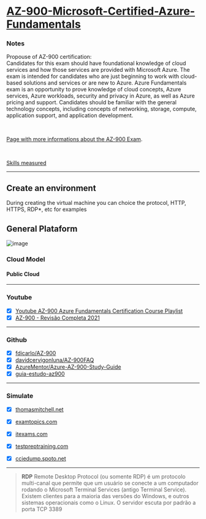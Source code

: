 # [AZ-900-Microsoft-Certified-Azure-Fundamentals](https://docs.microsoft.com/en-us/learn/certifications/exams/az-900)

### Notes


Propouse of AZ-900 certification:  
Candidates for this exam should have foundational knowledge of cloud services and how those services are provided with Microsoft Azure. The exam is intended for candidates who are just beginning to work with cloud-based solutions and services or are new to Azure.
Azure Fundamentals exam is an opportunity to prove knowledge of cloud concepts, Azure services, Azure workloads, security and privacy in Azure, as well as Azure pricing and support. Candidates should be familiar with the general technology concepts, including concepts of networking, storage, compute, application support, and application development.

<br>

[Page with more informations about the AZ-900 Exam](https://docs.microsoft.com/en-us/learn/certifications/exams/az-900).

<br>

[Skills measured](https://query.prod.cms.rt.microsoft.com/cms/api/am/binary/RE3VwUY)

___

## Create an environment
During creating the virtual machine you can choice the protocol, HTTP, HTTPS, RDP*, etc for examples

## General Plataform

![image](https://user-images.githubusercontent.com/12099889/170839653-4adb7737-f8f1-49fe-8e7b-a7af62d3ad00.png)


### Cloud Model

#### Public Cloud

___

### Youtube

- [x] [Youtube AZ-900 Azure Fundamentals Certification Course Playlist](https://www.youtube.com/playlist?list=PLlVtbbG169nED0_vMEniWBQjSoxTsBYS3)
- [x] [AZ-900 - Revisão Completa 2021](https://www.youtube.com/watch?v=DlfDKhFb1XU&t=3356s)

___

### Github

- [x] [fdicarlo/AZ-900](https://github.com/fdicarlo/AZ-900)
- [x] [davidcervigonluna/AZ-900FAQ](https://github.com/davidcervigonluna/AZ-900FAQ)
- [x] [AzureMentor/Azure-AZ-900-Study-Guide](https://github.com/AzureMentor/Azure-AZ-900-Study-Guide)
- [x] [guia-estudo-az900](https://github.com/ricmmartins/guia-estudo-az900)

____

### Simulate

- [x] [thomasmitchell.net](https://thomasmitchell.net/az-900-mock-exam/)
- [x] [examtopics.com](https://www.examtopics.com/exams/microsoft/az-900/view/4/)
- [x] [itexams.com](https://www.itexams.com/exam/AZ-900)
- [x] [testpreptraining.com](https://www.testpreptraining.com/microsoft-azure-fundamentals-az-900-free-practice-test)
- [x] [cciedump.spoto.net](https://cciedump.spoto.net/online/exam.php?microsoft-az-900)


____


>**RDP** Remote Desktop Protocol (ou somente RDP) é um protocolo multi-canal que permite que um usuário se conecte a um computador rodando o Microsoft Terminal Services (antigo Terminal Service). Existem clientes para a maioria das versões do Windows, e outros sistemas operacionais como o Linux. O servidor escuta por padrão a porta TCP 3389
